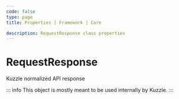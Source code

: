 ```yaml
---
code: false
type: page
title: Properties | Framework | Core

description: RequestResponse class properties
---
```


# RequestResponse

Kuzzle normalized API response

::: info
This object is mostly meant to be used internally by Kuzzle.
:::

